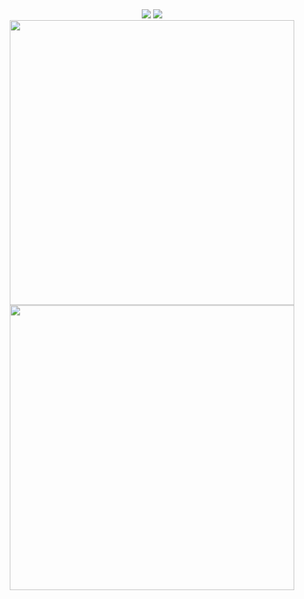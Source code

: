 <div align="center">
<img src="https://img.shields.io/badge/HTML5-E34F26?style=for-the-badge&logo=html5&logoColor=white">
<img src="https://img.shields.io/badge/CSS3-1572B6?style=for-the-badge&logo=css3&logoColor=white">
</div>

<div align="center">
<img width=500px src="https://cdn.discordapp.com/attachments/836401633272660011/1098767889785442346/image.png">
<img width=500px src="https://cdn.discordapp.com/attachments/836401633272660011/1098767996303986778/image.png">
</div>


